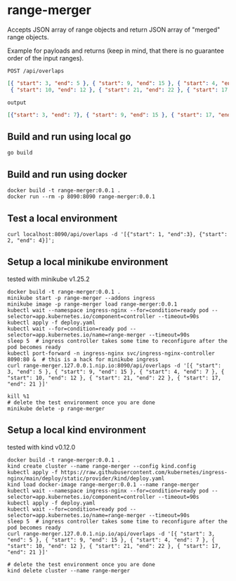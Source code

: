 
# range-merger

Accepts JSON array of range objects and return JSON array of "merged" range objects.

Example for payloads and returns (keep in mind, that there is no guarantee order of the input ranges).

`POST /api/overlaps`

```json
[{ "start": 3, "end": 5 }, { "start": 9, "end": 15 }, { "start": 4, "end": 7 }, 
 { "start": 10, "end": 12 }, { "start": 21, "end": 22 }, { "start": 17, "end": 21 }]
```

`output`

```json
[{"start": 3, "end": 7}, { "start": 9, "end": 15 }, { "start": 17, "end": 22 }]
```

## Build and run using local go

```shell
go build
```

## Build and run using docker

```shell
docker build -t range-merger:0.0.1 .
docker run --rm -p 8090:8090 range-merger:0.0.1
```

## Test a local environment

```shell
curl localhost:8090/api/overlaps -d '[{"start": 1, "end":3}, {"start": 2, "end": 4}]';
```

## Setup a local minikube environment

tested with minikube v1.25.2

```shell
docker build -t range-merger:0.0.1 .
minikube start -p range-merger --addons ingress 
minikube image -p range-merger load range-merger:0.0.1
kubectl wait --namespace ingress-nginx --for=condition=ready pod --selector=app.kubernetes.io/component=controller --timeout=90s
kubectl apply -f deploy.yaml
kubectl wait --for=condition=ready pod --selector=app.kubernetes.io/name=range-merger --timeout=90s
sleep 5  # ingress controller takes some time to reconfigure after the pod becomes ready 
kubectl port-forward -n ingress-nginx svc/ingress-nginx-controller 8090:80 &  # this is a hack for minikube ingress
curl range-merger.127.0.0.1.nip.io:8090/api/overlaps -d '[{ "start": 3, "end": 5 }, { "start": 9, "end": 15 }, { "start": 4, "end": 7 }, { "start": 10, "end": 12 }, { "start": 21, "end": 22 }, { "start": 17, "end": 21 }]'

kill %1
# delete the test environment once you are done
minikube delete -p range-merger
```

## Setup a local kind environment

tested with kind v0.12.0

```shell
docker build -t range-merger:0.0.1 .
kind create cluster --name range-merger --config kind.config
kubectl apply -f https://raw.githubusercontent.com/kubernetes/ingress-nginx/main/deploy/static/provider/kind/deploy.yaml 
kind load docker-image range-merger:0.0.1 --name range-merger
kubectl wait --namespace ingress-nginx --for=condition=ready pod --selector=app.kubernetes.io/component=controller --timeout=90s
kubectl apply -f deploy.yaml
kubectl wait --for=condition=ready pod --selector=app.kubernetes.io/name=range-merger --timeout=90s
sleep 5  # ingress controller takes some time to reconfigure after the pod becomes ready 
curl range-merger.127.0.0.1.nip.io/api/overlaps -d '[{ "start": 3, "end": 5 }, { "start": 9, "end": 15 }, { "start": 4, "end": 7 }, { "start": 10, "end": 12 }, { "start": 21, "end": 22 }, { "start": 17, "end": 21 }]'

# delete the test environment once you are done
kind delete cluster --name range-merger 
```